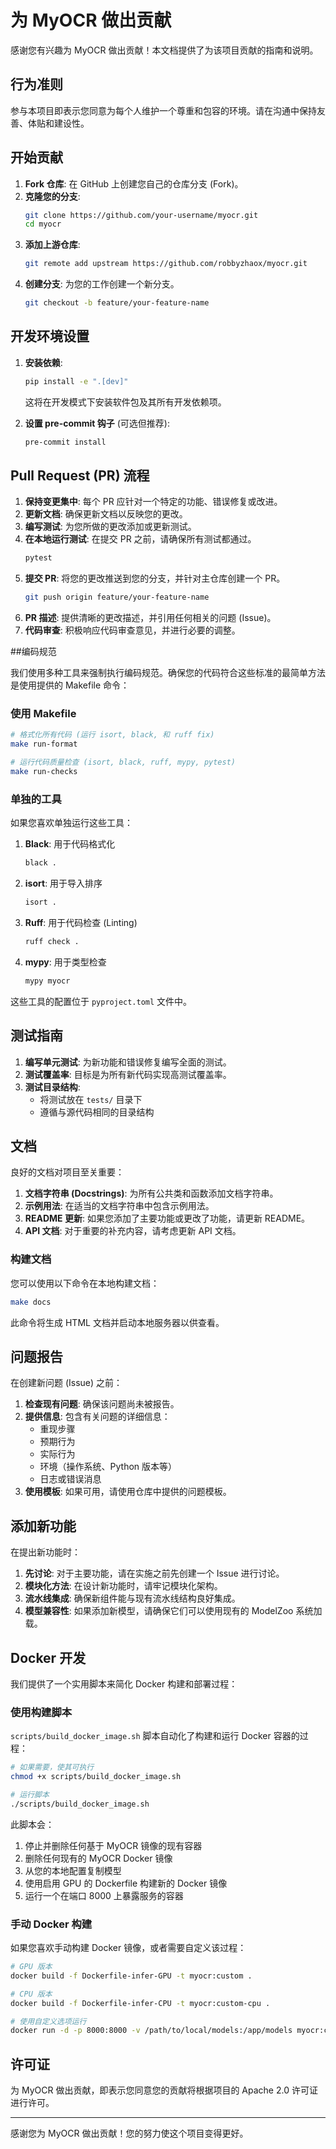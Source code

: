 # 为 MyOCR 做出贡献

感谢您有兴趣为 MyOCR 做出贡献！本文档提供了为该项目贡献的指南和说明。

## 行为准则

参与本项目即表示您同意为每个人维护一个尊重和包容的环境。请在沟通中保持友善、体贴和建设性。

## 开始贡献

1.  **Fork 仓库**: 在 GitHub 上创建您自己的仓库分支 (Fork)。
2.  **克隆您的分支**: 
    ```bash
    git clone https://github.com/your-username/myocr.git
    cd myocr
    ```
3.  **添加上游仓库**: 
    ```bash
    git remote add upstream https://github.com/robbyzhaox/myocr.git
    ```
4.  **创建分支**: 为您的工作创建一个新分支。
    ```bash
    git checkout -b feature/your-feature-name
    ```

## 开发环境设置

1.  **安装依赖**: 
    ```bash
    pip install -e ".[dev]"
    ```
    这将在开发模式下安装软件包及其所有开发依赖项。

2.  **设置 pre-commit 钩子** (可选但推荐): 
    ```bash
    pre-commit install
    ```

## Pull Request (PR) 流程

1.  **保持变更集中**: 每个 PR 应针对一个特定的功能、错误修复或改进。
2.  **更新文档**: 确保更新文档以反映您的更改。
3.  **编写测试**: 为您所做的更改添加或更新测试。
4.  **在本地运行测试**: 在提交 PR 之前，请确保所有测试都通过。
    ```bash
    pytest
    ```
5.  **提交 PR**: 将您的更改推送到您的分支，并针对主仓库创建一个 PR。
    ```bash
    git push origin feature/your-feature-name
    ```
6.  **PR 描述**: 提供清晰的更改描述，并引用任何相关的问题 (Issue)。
7.  **代码审查**: 积极响应代码审查意见，并进行必要的调整。

##编码规范

我们使用多种工具来强制执行编码规范。确保您的代码符合这些标准的最简单方法是使用提供的 Makefile 命令：

### 使用 Makefile

```bash
# 格式化所有代码 (运行 isort, black, 和 ruff fix)
make run-format

# 运行代码质量检查 (isort, black, ruff, mypy, pytest)
make run-checks
```

### 单独的工具

如果您喜欢单独运行这些工具：

1.  **Black**: 用于代码格式化
    ```bash
    black .
    ```

2.  **isort**: 用于导入排序
    ```bash
    isort .
    ```

3.  **Ruff**: 用于代码检查 (Linting)
    ```bash
    ruff check .
    ```

4.  **mypy**: 用于类型检查
    ```bash
    mypy myocr
    ```

这些工具的配置位于 `pyproject.toml` 文件中。

## 测试指南

1.  **编写单元测试**: 为新功能和错误修复编写全面的测试。
2.  **测试覆盖率**: 目标是为所有新代码实现高测试覆盖率。
3.  **测试目录结构**: 
    - 将测试放在 `tests/` 目录下
    - 遵循与源代码相同的目录结构

## 文档

良好的文档对项目至关重要：

1.  **文档字符串 (Docstrings)**: 为所有公共类和函数添加文档字符串。
2.  **示例用法**: 在适当的文档字符串中包含示例用法。
3.  **README 更新**: 如果您添加了主要功能或更改了功能，请更新 README。
4.  **API 文档**: 对于重要的补充内容，请考虑更新 API 文档。

### 构建文档

您可以使用以下命令在本地构建文档：

```bash
make docs
```

此命令将生成 HTML 文档并启动本地服务器以供查看。

## 问题报告

在创建新问题 (Issue) 之前：

1.  **检查现有问题**: 确保该问题尚未被报告。
2.  **提供信息**: 包含有关问题的详细信息：
    - 重现步骤
    - 预期行为
    - 实际行为
    - 环境（操作系统、Python 版本等）
    - 日志或错误消息
3.  **使用模板**: 如果可用，请使用仓库中提供的问题模板。

## 添加新功能

在提出新功能时：

1.  **先讨论**: 对于主要功能，请在实施之前先创建一个 Issue 进行讨论。
2.  **模块化方法**: 在设计新功能时，请牢记模块化架构。
3.  **流水线集成**: 确保新组件能与现有流水线结构良好集成。
4.  **模型兼容性**: 如果添加新模型，请确保它们可以使用现有的 ModelZoo 系统加载。

## Docker 开发

我们提供了一个实用脚本来简化 Docker 构建和部署过程：

### 使用构建脚本

`scripts/build_docker_image.sh` 脚本自动化了构建和运行 Docker 容器的过程：

```bash
# 如果需要，使其可执行
chmod +x scripts/build_docker_image.sh

# 运行脚本
./scripts/build_docker_image.sh
```

此脚本会：
1. 停止并删除任何基于 MyOCR 镜像的现有容器
2. 删除任何现有的 MyOCR Docker 镜像
3. 从您的本地配置复制模型
4. 使用启用 GPU 的 Dockerfile 构建新的 Docker 镜像
5. 运行一个在端口 8000 上暴露服务的容器

### 手动 Docker 构建

如果您喜欢手动构建 Docker 镜像，或者需要自定义该过程：

```bash
# GPU 版本
docker build -f Dockerfile-infer-GPU -t myocr:custom .

# CPU 版本
docker build -f Dockerfile-infer-CPU -t myocr:custom-cpu .

# 使用自定义选项运行
docker run -d -p 8000:8000 -v /path/to/local/models:/app/models myocr:custom
```

## 许可证

为 MyOCR 做出贡献，即表示您同意您的贡献将根据项目的 Apache 2.0 许可证进行许可。

---

感谢您为 MyOCR 做出贡献！您的努力使这个项目变得更好。 